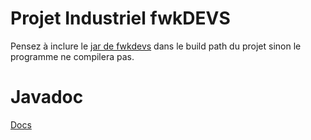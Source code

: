 # Projet Industriel fwkDEVS
Pensez à inclure le [jar de fwkdevs](http://www.lsis.org/hamria/fwkdevs-v0.7.jar) dans le build path du projet sinon le programme ne compilera pas.  

# Javadoc
[Docs](https://rawgit.com/JulianHurst/projet-fwkDEVS/master/JavaFXGroup/doc/index.html)
